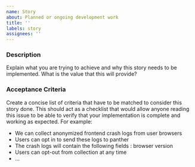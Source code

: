 ```yaml
---
name: Story
about: Planned or ongoing development work
title: ''
labels: story
assignees: ''
---
```


### Description

Explain what you are trying to achieve and why this story needs to be implemented. What is the value that this will provide?

### Acceptance Criteria

Create a concise list of criteria that have to be matched to consider this story done. This should act as a checklist that
would allow anyone reading this issue to be able to verify that your implementation is complete and working as expected. For example:

- We can collect anonymized frontend crash logs from user browsers
- Users can opt in to send these logs to panther
- The crash logs will contain the following fields : browser version
- Users can opt-out from collection at any time
- ...

